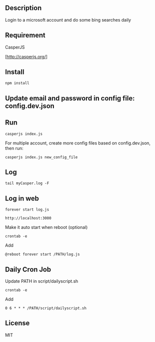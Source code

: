 ## Description

Login to a microsoft account and do some bing searches daily


## Requirement

CasperJS

[http://casperjs.org/]


## Install

`npm install`

## Update email and password in config file: config.dev.json

## Run

`casperjs index.js`

For multiple account, create more config files based on config.dev.json, then run:

`casperjs index.js new_config_file`


## Log 

`tail myCasper.log -F`


## Log in web

`forever start log.js`

`http://localhost:3000`


Make it auto start when reboot (optional)

`crontab -e`

Add

`@reboot forever start /PATH/log.js`


## Daily Cron Job

Update PATH in script/dailyscript.sh

`crontab -e`

Add

`0 6 * * * /PATH/script/dailyscript.sh`


## License

MIT
